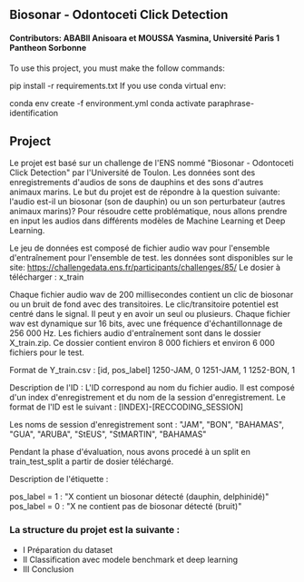 
## Biosonar - Odontoceti Click Detection
#### Contributors: ABABII Anisoara et MOUSSA Yasmina, Université Paris 1 Pantheon Sorbonne

To use this project, you must make the follow commands:

pip install -r requirements.txt
If you use conda virtual env:

conda env create -f environment.yml
conda activate paraphrase-identification

## Project

Le projet est basé sur un challenge de l'ENS nommé "Biosonar - Odontoceti Click Detection" par l'Université de Toulon. Les données sont des enregistrements d'audios de sons de dauphins et des sons d'autres animaux marins. Le but du projet est de répondre à la question suivante: l'audio est-il un biosonar (son de dauphin) ou un son perturbateur (autres animaux marins)? Pour résoudre cette problématique, nous allons prendre en input les audios dans différents modèles de Machine Learning et Deep Learning.

Le jeu de données est composé de fichier audio wav pour l'ensemble d'entraînement pour l'ensemble de test. 
les données sont disponibles sur le site: https://challengedata.ens.fr/participants/challenges/85/ 
Le dosier à télécharger : x_train

Chaque fichier audio wav de 200 millisecondes contient un clic de biosonar ou un bruit de fond avec des transitoires. Le clic/transitoire potentiel est centré dans le signal. Il peut y en avoir un seul ou plusieurs. Chaque fichier wav est dynamique sur 16 bits, avec une fréquence d'échantillonnage de 256 000 Hz. Les fichiers audio d'entraînement sont dans le dossier X_train.zip. Ce dossier contient environ  8 000 fichiers et environ 6 000 fichiers pour le test.

Format de Y_train.csv :
[id, pos_label]
1250-JAM, 0
1251-JAM, 1
1252-BON, 1

Description de l'ID :
L'ID correspond au nom du fichier audio. Il est composé d'un index d'enregistrement et du nom de la session d'enregistrement. Le format de l'ID est le suivant :
[INDEX]-[RECCODING_SESSION]

Les noms de session d'enregistrement sont :
"JAM", "BON", "BAHAMAS", "GUA", "ARUBA", "StEUS", "StMARTIN", "BAHAMAS"

Pendant la phase d'évaluation, nous avons procedé à un split en train_test_split a partir de dosier téléchargé.

Description de l'étiquette :

pos_label = 1 : "X contient un biosonar détecté (dauphin, delphinidé)"
pos_label = 0 : "X ne contient pas de biosonar détecté (bruit)"

### La structure du projet est la suivante : 
- I Préparation du dataset
- II Classification avec modele benchmark et deep learning
- III Conclusion


